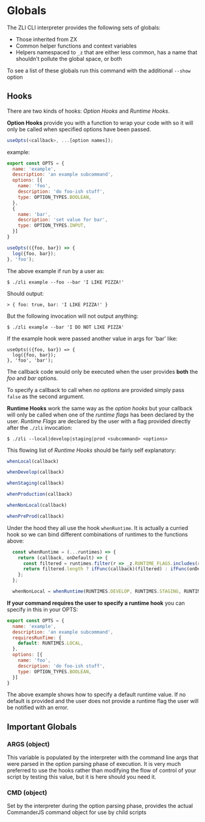# Globals
The ZLI CLI interpreter provides the following sets of globals:
- Those inherited from ZX
- Common helper functions and context variables
- Helpers namespaced to `_z` that are either less common, has a name that shouldn't pollute the global space, or both

To see a list of these globals run this command with the additional `--show` option

## Hooks
There are two kinds of hooks: _Option Hooks_ and _Runtime Hooks_.

__Option Hooks__ provide you with a function to wrap your code with so it will
only be called when specified options have been passed.
```javascript
useOpts(<callback>, ...[option names]);
```
example:
```javascript
export const OPTS = {
  name: 'example',
  description: 'an example subcommand',
  options: [{
    name: 'foo',
    description: 'do foo-ish stuff',
    type: OPTION_TYPES.BOOLEAN,
  },
  {
    name: 'bar',
    description: 'set value for bar',
    type: OPTION_TYPES.INPUT,
  }]
}

useOpts(({foo, bar}) => {
  log({foo, bar});
}, 'foo');
```
The above example if run by a user as:
```
$ ./zli example --foo --bar 'I LIKE PIZZA!'
```

Should output:
```
> { foo: true, bar: 'I LIKE PIZZA!' }
```

But the following invocation will not output anything:
```
$ ./zli example --bar 'I DO NOT LIKE PIZZA'
```

If the example hook were passed another value in args for 'bar' like:
```
useOpts(({foo, bar}) => {
  log({foo, bar});
}, 'foo', 'bar');
```
The callback code would only be executed when the user provides **both** the *foo* and
*bar* options.

To specify a callback to call when _no options_ are provided simply pass `false` as the second argument.

**Runtime Hooks** work the same way as the _option hooks_ but your callback will only
be called when one of the _runtime flags_ has been declared by the user. _Runtime Flags_ are declared by
the user with a flag provided directly after the `./zli` invocation:

```
$ ./zli --local|develop|staging|prod <subcommand> <options>
```

This flowing list of _Runtime Hooks_ should be fairly self explanatory:
```javascript
whenLocal(callback)

whenDevelop(callback)

whenStaging(callback)

whenProduction(callback)

whenNonLocal(callback)

whenPreProd(callback)
```

Under the hood they all use the hook `whenRuntime`. It is actually a curried hook so we can bind different combinations of runtimes to the functions above:
```javascript
  const whenRuntime = (...runtimes) => {
    return (callback, onDefault) => {
      const filtered = runtimes.filter(r => _z.RUNTIME_FLAGS.includes(r));
      return filtered.length ? ifFunc(callback)(filtered) : ifFunc(onDefault)();
    };
  };

  whenNonLocal = whenRuntime(RUNTIMES.DEVELOP, RUNTIMES.STAGING, RUNTIMES.PRODUCTION)
```

__If your command requires the user to specify a runtime hook__ you can specify in this in your OPTS:
```javascript
export const OPTS = {
  name: 'example',
  description: 'an example subcommand',
  requiresRunTime: {
    default: RUNTIMES.LOCAL,
  },
  options: [{
    name: 'foo',
    description: 'do foo-ish stuff',
    type: OPTION_TYPES.BOOLEAN,
  }]
}
```
The above example shows how to specify a default runtime value. If no default is provided and the user does not provide
a runtime flag the user will be notified with an error.

## Important Globals
### ARGS (object)

This variable is populated by the interpreter with the command line args that were parsed in the option parsing phase of execution. It is
very much preferred to use the hooks rather than modifying the flow of control of your
script by testing this value, but it is here should you need it.

### CMD (object)
Set by the interpreter during the option parsing phase, provides the actual CommanderJS command object for use by child scripts
